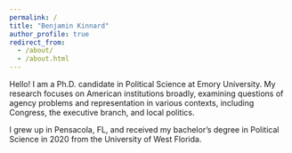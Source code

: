 ```yaml
---
permalink: /
title: "Benjamin Kinnard"
author_profile: true
redirect_from: 
  - /about/
  - /about.html
---
```


Hello! I am a Ph.D. candidate in Political Science at Emory University. My research focuses on American institutions broadly, examining questions of agency problems and representation in various contexts, including Congress, the executive branch, and local politics.

I grew up in Pensacola, FL, and received my bachelor’s degree in Political Science in 2020 from the University of West Florida.

